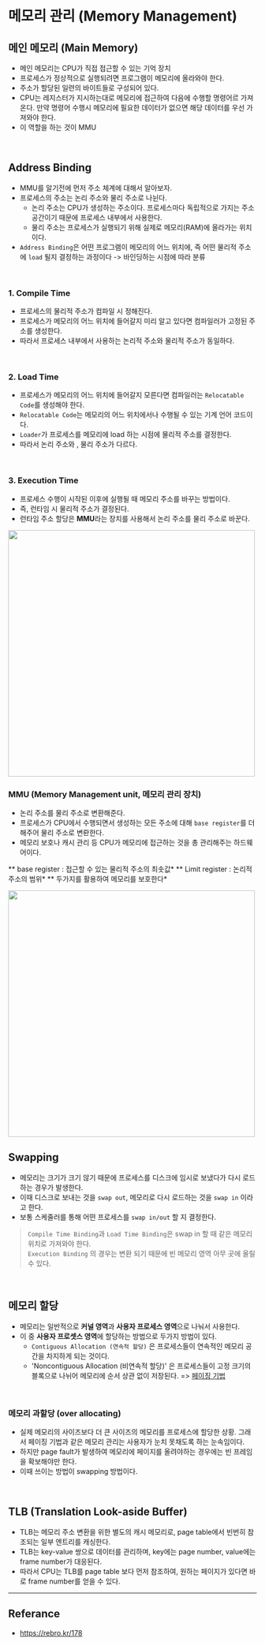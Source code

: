# 메모리 관리 (Memory Management)

## 메인 메모리 (Main Memory)
- 메인 메모리는 CPU가 직접 접근할 수 있는 기억 장치
- 프로세스가 정상적으로 실행되려면 프로그램이 메모리에 올라와야 한다.
- 주소가 할당된 일련의 바이트들로 구성되어 있다.
- CPU는 레지스터가 지시하는대로 메모리에 접근하여 다음에 수행할 명령어르 가져온다. 만약 명령어 수행시 메모리에 필요한 데이터가 없으면 해당 데이터를 우선 가져와야 한다.
- 이 역할을 하는 것이 MMU

</br>

## Address Binding

- MMU를 알기전에 먼저 주소 체계에 대해서 알아보자.
- 프로세스의 주소는 논리 주소와 물리 주소로 나뉜다. 
  - 논리 주소는 CPU가 생성하는 주소이다. 프로세스마다 독립적으로 가지는 주소 공간이기 때문에 프로세스 내부에서 사용한다.
  - 물리 주소는 프로세스가 실행되기 위해 실제로 메모리(RAM)에 올라가는 위치이다.
- `Address Binding`은 어떤 프로그램이 메모리의 어느 위치에, 즉 어떤 물리적 주소에 `load` 될지 결정하는 과정이다 -> 바인딩하는 시점에 따라 분류

</br>

### 1. Compile Time
- 프로세스의 물리적 주소가 컴파일 시 정해진다. 
- 프로세스가 메모리의 어느 위치에 들어갈지 미리 알고 있다면 컴파일러가 고정된 주소를 생성한다.
- 따라서 프로세스 내부에서 사용하는 논리적 주소와 물리적 주소가 동일하다.

</br>

### 2. Load Time
- 프로세스가 메모리의 어느 위치에 들어갈지 모른다면 컴파일러는 `Relocatable Code`를 생성해야 한다.
- `Relocatable Code`는 메모리의 어느 위치에서나 수행될 수 있는 기계 언어 코드이다.
- `Loader`가 프로세스를 메모리에 load 하는 시점에 물리적 주소를 결정한다.
- 따라서 논리 주소와 , 물리 주소가 다르다.

</br>

### 3. Execution Time
- 프로세스 수행이 시작된 이후에 실행될 때 메모리 주소를 바꾸는 방법이다.
- 즉, 런타임 시 물리적 주소가 결정된다.
- 런타임 주소 할당은 **MMU**라는 장치를 사용해서 논리 주소를 물리 주소로 바꾼다.

<img width="500" src="https://img1.daumcdn.net/thumb/R1280x0/?scode=mtistory2&fname=https%3A%2F%2Fblog.kakaocdn.net%2Fdn%2FVXqac%2Fbtrf1h0DcjO%2Fz7U7zvjA3zN7r1cepDDCQ1%2Fimg.png">

</br>

### MMU (Memory Management unit, 메모리 관리 장치)
- 논리 주소를 물리 주소로 변환해준다.
- 프로세스가 CPU에서 수행되면서 생성하는 모든 주소에 대해 `base register`를 더해주어 물리 주소로 변롼한다.
- 메모리 보호나 캐시 관리 등 CPU가 메모리에 접근하는 것을 총 관리해주는 하드웨어이다.

\** base register : 접근할 수 있는 물리적 주소의 최솟값*
\** Limit register : 논리적 주소의 범위*
\** 두가지를 활용하여 메모리를 보호한다*


<img width="500" src="https://img1.daumcdn.net/thumb/R1280x0/?scode=mtistory2&fname=https%3A%2F%2Fblog.kakaocdn.net%2Fdn%2FAxi6E%2FbtrfXzneVjm%2FWd9c3R2hRFtP1uupL6NTh1%2Fimg.png">

</br>

## Swapping

- 메모리는 크기가 크기 않기 때문에 프로세스를 디스크에 임시로 보냈다가 다시 로드하는 경우가 발생한다.
- 이때 디스크로 보내는 것을 `swap out`, 메모리로 다시 로드하는 것을 `swap in` 이라고 한다.
- 보통 스케줄러를 통해 어떤 프로세스를 `swap in/out` 할 지 결정한다.

> `Compile Time Binding`과 `Load Time Binding`은 swap in 할 때 같은 메모리 위치로 가져와야 한다. </br>
> `Execution Binding` 의 경우는 변환 되기 때문에 빈 메모리 영역 아무 곳에 올릴 수 있다.

</br>

## 메모리 할당
- 메모리는 일반적으로 **커널 영역**과 **사용자 프로세스 영역**으로 나눠서 사용한다.
- 이 중 **사용자 프로셋스 영역**에 할당하는 방법으로 두가지 방법이 있다.
  - `Contiguous Allocation (연속적 할당)` 은 프로세스들이 연속적인 메모리 공간을 차지하게 되는 것이다.
  - 'Noncontiguous Allocation (비연속적 할당)' 은 프로세스들이 고정 크기의 블록으로 나뉘어 메모리에 순서 상관 없이 저장된다. => [페이징 기법](https://github.com/da-in/tech-interview-study/blob/main/Tech%20Interview%20Cheat%20Sheet/Operating%20System/%ED%8E%98%EC%9D%B4%EC%A7%95%20%26%20%EC%84%B8%EA%B7%B8%EB%A8%BC%ED%85%8C%EC%9D%B4%EC%85%98(PDF).md)

</br>

### 메모리 과할당 (over allocating)
 - 실제 메모리의 사이즈보다 더 큰 사이즈의 메모리를 프로세스에 할당한 상황. 그래서 페이징 기법과 같은 메모리 관리는 사용자가 눈치 못채도록 하는 눈속임이다.
 - 하지만 page fault가 발생하여 메모리에 페이지를 올려야하는 경우에는 빈 프레임을 확보해야만 한다.
 - 이때 쓰이는 방법이 swapping 방법이다.
  
 </br>
 
 
## TLB (Translation Look-aside Buffer)
- TLB는 메모리 주소 변환을 위한 별도의 캐시 메모리로, page table에서 빈번히 참조되는 일부 엔트리를 캐싱한다.
- TLB는 key-value 쌍으로 데이터를 관리하며, key에는 page number, value에는 frame number가 대응된다.
- 따라서 CPU는 TLB를 page table 보다 먼저 참조하여, 원하는 페이지가 있다면 바로 frame number를 얻을 수 있다.


----
## Referance
- https://rebro.kr/178

